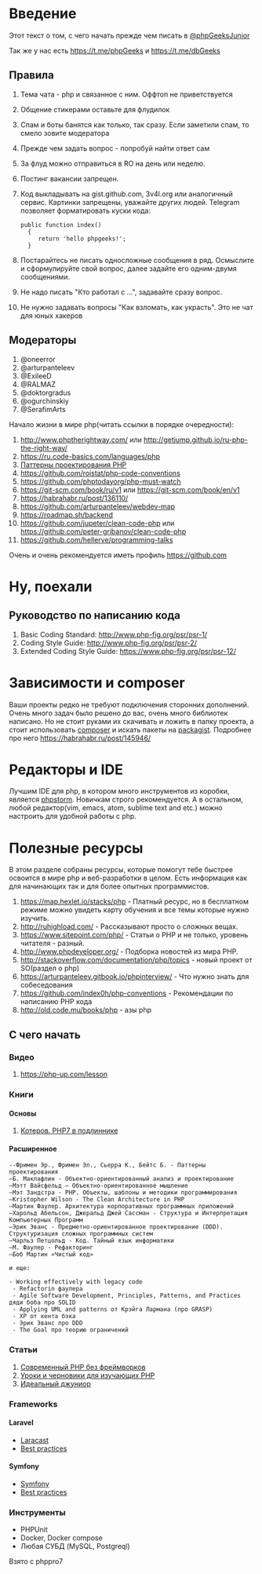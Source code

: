 Введение
========

Этот текст о том, с чего начать прежде чем писать в [@phpGeeksJunior](https://t.me/phpGeeksJunior)

Так же у нас есть https://t.me/phpGeeks и https://t.me/dbGeeks


Правила
-------

1. Тема чата - php и связанное с ним. Оффтоп не приветствуется
2. Общение стикерами оставьте для флудилок
3. Спам и боты банятся как только, так сразу. Если заметили спам, то смело зовите модератора
4. Прежде чем задать вопрос - попробуй найти ответ сам
5. За флуд можно отправиться в RO на день или неделю.
6. Постинг вакансии запрещен. 
7. Код выкладывать на gist.github.com, 3v4l.org или аналогичный сервис. Картинки запрещены, уважайте других людей.
   Telegram позволяет форматировать куски кода:

    ```
    public function index()
      {
         return 'hello phpgeeks!';
      }
    ```
8. Постарайтесь не писать односложные сообщения в ряд. Осмыслите и сформулируйте свой вопрос, далее задайте его одним-двумя сообщениями.
9. Не надо писать "Кто работал с ...", задавайте сразу вопрос.
10. Не нужно задавать вопросы "Как взломать, как украсть". Это не чат для юных хакеров

Модераторы
----------

1. @oneerror
2. @arturpanteleev
3. @ExileeD
4. @RALMAZ
5. @doktorgradus
6. @ogurchinskiy
7. @SerafimArts

Начало жизни в мире php(читать ссылки в порядке очередности):

1. http://www.phptherightway.com/ или http://getjump.github.io/ru-php-the-right-way/
2. https://ru.code-basics.com/languages/php
3. [Паттерны проектирования PHP](https://github.com/avlyalin/php-design-patterns)
4. https://github.com/roistat/php-code-conventions
5. https://github.com/phptodayorg/php-must-watch
6. https://git-scm.com/book/ru/v1 или https://git-scm.com/book/en/v1
7. https://habrahabr.ru/post/136110/
8. https://github.com/arturpanteleev/webdev-map
9. https://roadmap.sh/backend
10. https://github.com/jupeter/clean-code-php или https://github.com/peter-gribanov/clean-code-php
11. https://github.com/hellerve/programming-talks

Очень и очень рекомендуется иметь профиль https://github.com

Ну, поехали
===========

## Руководство по написанию кода
1. Basic Coding Standard: http://www.php-fig.org/psr/psr-1/ 
2. Coding Style Guide: http://www.php-fig.org/psr/psr-2/
3. Extended Coding Style Guide: https://www.php-fig.org/psr/psr-12/

Зависимости и composer
======================

Ваши проекты редко не требуют подключения сторонних дополнений. Очень много задач было решено до вас, очень много библиотек написано. Но не стоит руками их скачивать и ложить в папку проекта, а стоит использовать [composer](https://getcomposer.org/) и искать пакеты на [packagist](https://packagist.org/). Подробнее про него https://habrahabr.ru/post/145946/

Редакторы и IDE
===============

Лучшим IDE для php, в котором много инструментов из коробки, является [phpstorm](https://www.jetbrains.com/phpstorm/). Новичкам строго рекомендуется. А в остальном, любой редактор(vim, emacs, atom, sublime text and etc.) можно настроить для удобной работы с php.

Полезные ресурсы
================

В этом разделе собраны ресурсы, которые помогут тебе быстрее освоится в мире php и веб-разработки в целом. Есть информация как для начинающих так и для более опытных программистов.

1. https://map.hexlet.io/stacks/php - Платный ресурс, но в бесплатном режиме можно увидеть карту обучения и все темы которые нужно изучить. 
2. http://ruhighload.com/ - Рассказывают просто о сложных вещах.
3. https://www.sitepoint.com/php/ - Статьи о РНР и не только, уровень читателя - разный.
4. http://www.phpdeveloper.org/ - Подборка новостей из мира РНР.
5. http://stackoverflow.com/documentation/php/topics - новый проект от SO(раздел о php)
6. https://arturpanteleev.gitbook.io/phpinterview/ - Что нужно знать для собеседования
7. https://github.com/index0h/php-conventions - Рекомендации по написанию PHP кода
8. http://old.code.mu/books/php - азы php

## С чего начать

### Видео
1. https://php-up.com/lesson
### Книги
#### Основы
1. [Котеров. PHP7 в подлиннике](https://t.me/phpGeeksJunior/16247)


#### Расширенное
```
--Фримен Эр., Фримен Эл., Сьерра К., Бейтс Б. - Паттерны проектирования
—Б. Маклафлин - Объектно-ориентированный анализ и проектирование 
—Мэтт Вайсфельд — Объектно-ориентированное мышление
—Мэт Зандстра - PHP. Объекты, шаблоны и методики программирования
—Kristopher Wilson - The Clean Architecture in PHP
—Мартин Фаулер. Архитектура корпоративных программных приложений
—Харольд Абельсон, Джеральд Джей Сассман - Структура и Интерпретация Компьютерных Программ
—Эрик Эванс - Предметно-ориентированное проектирование (DDD). Структуризация сложных программных систем
—Чарльз Петцольд - Код. Тайный язык информатики
—М. Фаулер - Рефакторинг
—Боб Мартин «Чистый код»

и еще:

- Working effectively with legacy code 
 - Refactorin фаулера
 - Agile Software Development, Principles, Patterns, and Practices дяди боба про SOLID
 - Applying UML and patterns от Крэйга Лармана (про GRASP)
 - XP от кента бэка
 - Эрик Эванс про DDD
 - The Goal про теорию ограничений
 ```

### Статьи
1. [Современный PHP без фреймворков](https://habr.com/company/mailru/blog/352122)
2. [Уроки и черновики для изучающих PHP](https://github.com/codedokode/pasta)
3. [Идеальный джуниор](https://toster.ru/answer?answer_id=912598#answers_list_answer)

### Frameworks
#### Laravel
* [Laracast](https://laracasts.com/)
* [Best practices](https://github.com/alexeymezenin/laravel-best-practices/blob/master/russian.md)


#### Symfony
* [Symfony](https://symfonycasts.com/)
* [Best practices](https://symfony.com/doc/current/best_practices.html)

### Инструменты
* PHPUnit
* Docker, Docker compose
* Любая СУБД (MySQL, Postgreql)


Взято с phppro7
